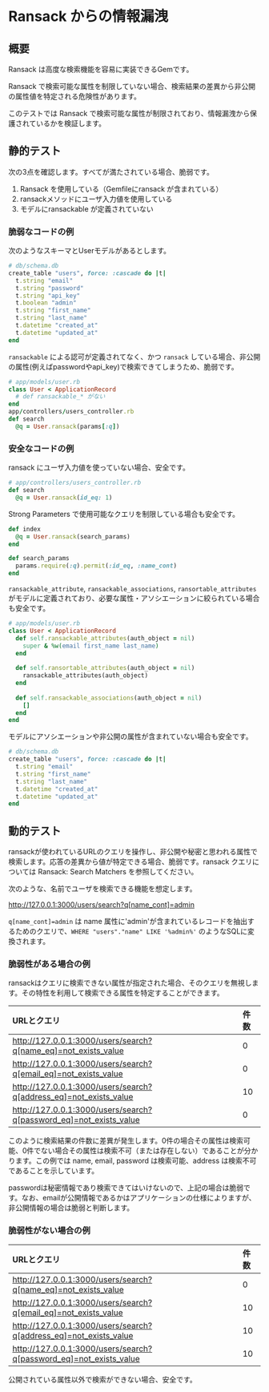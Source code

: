 # Ransack からの情報漏洩

## 概要

​Ransack は高度な検索機能を容易に実装できるGemです。

Ransack で検索可能な属性を制限していない場合、検索結果の差異から非公開の属性値を特定される危険性があります。

このテストでは Ransack で検索可能な属性が制限されており、情報漏洩から保護されているかを検証します。

## 静的テスト

次の3点を確認します。すべてが満たされている場合、脆弱です。

1. Ransack を使用している（Gemfileにransack が含まれている）
2. ransackメソッドにユーザ入力値を使用している
3. モデルにransackable が定義されていない

### 脆弱なコードの例

次のようなスキーマとUserモデルがあるとします。

```ruby
# db/schema.db
create_table "users", force: :cascade do |t|
  t.string "email"
  t.string "password"
  t.string "api_key"
  t.boolean "admin"
  t.string "first_name"
  t.string "last_name"
  t.datetime "created_at"
  t.datetime "updated_at"
end
```

`ransackable` による認可が定義されてなく、かつ `ransack` している場合、非公開の属性(例えばpasswordやapi_key)で検索できてしまうため、脆弱です。 

```ruby
# app/models/user.rb
class User < ApplicationRecord
  # def ransackable_* がない
end
app/controllers/users_controller.rb
def search
  @q = User.ransack(params[:q])
```

### 安全なコードの例

ransack にユーザ入力値を使っていない場合、安全です。

```ruby
# app/controllers/users_controller.rb
def search
  @q = User.ransack(id_eq: 1)
```

Strong Parameters で使用可能なクエリを制限している場合も安全です。

```ruby
def index
  @q = User.ransack(search_params)
end

def search_params
  params.require(:q).permit(:id_eq, :name_cont)
end
```

`ransackable_attribute`, `ransackable_associations`, `ransortable_attributes` がモデルに定義されており、必要な属性・アソシエーションに絞られている場合も安全です。

```ruby
# app/models/user.rb
class User < ApplicationRecord
  def self.ransackable_attributes(auth_object = nil)
    super & %w(email first_name last_name)
  end
​
  def self.ransortable_attributes(auth_object = nil)
    ransackable_attributes(auth_object)
  end
​
  def self.ransackable_associations(auth_object = nil)
    []
  end
end
```

モデルにアソシエーションや非公開の属性が含まれていない場合も安全です。

```ruby
# db/schema.db
create_table "users", force: :cascade do |t|
  t.string "email"
  t.string "first_name"
  t.string "last_name"
  t.datetime "created_at"
  t.datetime "updated_at"
end
```

## 動的テスト

ransackが使われているURLのクエリを操作し、非公開や秘密と思われる属性で検索します。応答の差異から値が特定できる場合、脆弱です。ransack クエリについては Ransack: Search Matchers を参照してください。

次のような、名前でユーザを検索できる機能を想定します。

http://127.0.0.1:3000/users/search?q[name_cont]=admin

`q[name_cont]=admin` は name 属性に'admin'が含まれているレコードを抽出するためのクエリで、`WHERE "users"."name" LIKE '%admin%'` のようなSQLに変換されます。

### 脆弱性がある場合の例

ransackはクエリに検索できない属性が指定された場合、そのクエリを無視します。その特性を利用して検索できる属性を特定することができます。

|URLとクエリ|件数|
|:--|:--|
|http://127.0.0.1:3000/users/search?q[name_eq]=not_exists_value|0|
|http://127.0.0.1:3000/users/search?q[email_eq]=not_exists_value|0|
|http://127.0.0.1:3000/users/search?q[address_eq]=not_exists_value|10|
|http://127.0.0.1:3000/users/search?q[password_eq]=not_exists_value|0|

このように検索結果の件数に差異が発生します。0件の場合その属性は検索可能、0件でない場合その属性は検索不可（または存在しない）であることが分かります。この例では name, email, password は検索可能、address は検索不可であることを示しています。

passwordは秘密情報であり検索できてはいけないので、上記の場合は脆弱です。なお、emailが公開情報であるかはアプリケーションの仕様によりますが、非公開情報の場合は脆弱と判断します。

### 脆弱性がない場合の例


|URLとクエリ|件数|
|:--|:--|
|http://127.0.0.1:3000/users/search?q[name_eq]=not_exists_value|0|
|http://127.0.0.1:3000/users/search?q[email_eq]=not_exists_value|10|
|http://127.0.0.1:3000/users/search?q[address_eq]=not_exists_value|10|
|http://127.0.0.1:3000/users/search?q[password_eq]=not_exists_value|10|

公開されている属性以外で検索ができない場合、安全です。